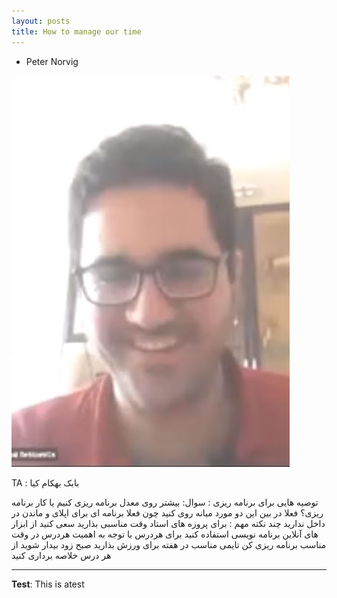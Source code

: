 ```yaml
---
layout: posts
title: How to manage our time
---
```


- Peter Norvig

![alt text](../assets/images/6.JPG "6")



TA : بابک بهکام کیا

توصیه هایی برای برنامه ریزی :
سوال: بیشتر روی معدل برنامه ریزی کنیم یا کار برنامه ریزی؟
فعلا در بین این دو مورد میانه روی کنید چون فعلا برنامه ای برای اپلای و ماندن در داخل ندارید
چند نکته مهم :
برای پروزه های استاد وقت مناسبی بذارید
سعی کنید از ابزار های آنلاین برنامه نویسی استفاده کنید
برای هردرس با توجه به اهمیت هردرس در وقت مناسب برنامه ریزی کن
تایمی مناسب در هفته برای ورزش بذارید
صبح زود بیدار شوید
از هر درس خلاصه برداری کنید

---
**Test**: This is atest